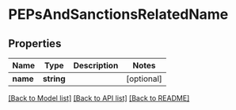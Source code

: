 # PEPsAndSanctionsRelatedName

## Properties
Name | Type | Description | Notes
------------ | ------------- | ------------- | -------------
**name** | **string** |  | [optional] 

[[Back to Model list]](../README.md#documentation-for-models) [[Back to API list]](../README.md#documentation-for-api-endpoints) [[Back to README]](../README.md)


